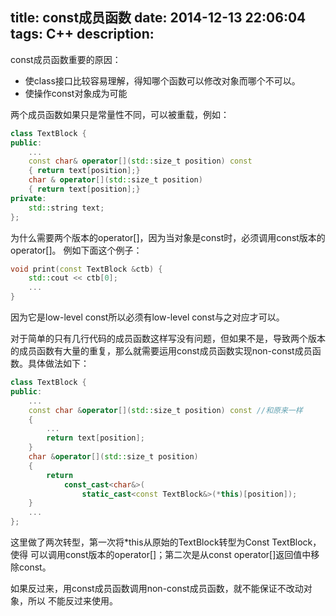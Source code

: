 title: const成员函数
date: 2014-12-13 22:06:04
tags: C++
description:
---
const成员函数重要的原因：

* 使class接口比较容易理解，得知哪个函数可以修改对象而哪个不可以。
* 使操作const对象成为可能

<!--more-->

两个成员函数如果只是常量性不同，可以被重载，例如：

```C++
class TextBlock {
public:
    ...
    const char& operator[](std::size_t position) const
    { return text[position];}
    char & operator[](std::size_t position)
    { return text[position];}
private:
    std::string text;
};
```
为什么需要两个版本的operator[]，因为当对象是const时，必须调用const版本的operator[]。
例如下面这个例子：

```C++
void print(const TextBlock &ctb) {
    std::cout << ctb[0];
    ...
}
```
因为它是low-level const所以必须有low-level const与之对应才可以。

对于简单的只有几行代码的成员函数这样写没有问题，但如果不是，导致两个版本
的成员函数有大量的重复，那么就需要运用const成员函数实现non-const成员函数。具体做法如下：

```C++
class TextBlock {
public:
    ...
    const char &operator[](std::size_t position) const //和原来一样
    {
        ...
        return text[position];
    }
    char &operator[](std::size_t position)
    {
        return
            const_cast<char&>(
                static_cast<const TextBlock&>(*this)[position]);
    }
    ...
};
```
这里做了两次转型，第一次将*this从原始的TextBlock转型为Const TextBlock，使得
可以调用const版本的operator[]；第二次是从const operator[]返回值中移除const。

如果反过来，用const成员函数调用non-const成员函数，就不能保证不改动对象，所以
不能反过来使用。

